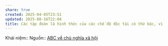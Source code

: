 ```yaml
---
share: true
created: 2025-04-05T23:51
updated: 2025-08-16T22:04
title: Các tập đoàn là hình thức của các chế độ độc tài có thứ bậc, vì những người làm việc trong đó không có tiếng nói về cách họ sản xuất, những gì họ sản xuất và lợi nhuận mà họ tạo ra được sử dụng như thế nào
---
```

Khái niệm:: 
Nguồn:: [ABC về chủ nghĩa xã hội](../../%CE%9E%20Ngu%E1%BB%93n/ABC%20v%E1%BB%81%20ch%E1%BB%A7%20ngh%C4%A9a%20x%C3%A3%20h%E1%BB%99i.md)
